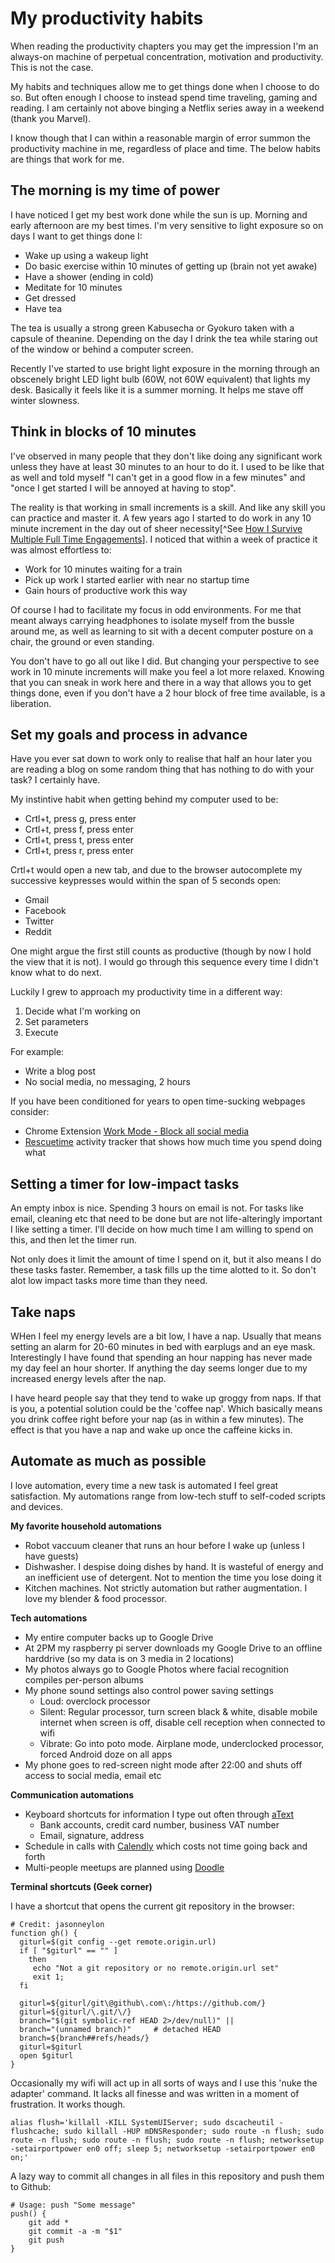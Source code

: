 # My productivity habits

When reading the productivity chapters you may get the impression I'm an always-on machine of perpetual concentration, motivation and productivity. This is not the case.

My habits and techniques allow me to get things done when I choose to do so. But often enough I choose to instead spend time traveling, gaming and reading. I am certainly not above binging a Netflix series away in a weekend (thank you Marvel).

I know though that I can within a reasonable margin of error summon the productivity machine in me, regardless of place and time. The below habits are things that work for me.

## The morning is my time of power

I have noticed I get my best work done while the sun is up. Morning and early afternoon are my best times. I'm very sensitive to light exposure so on days I want to get things done I:

- Wake up using a wakeup light
- Do basic exercise within 10 minutes of getting up (brain not yet awake)
- Have a shower (ending in cold)
- Meditate for 10 minutes
- Get dressed
- Have tea

The tea is usually a strong green Kabusecha or Gyokuro taken with a capsule of theanine. Depending on the day I drink the tea while staring out of the window or behind a computer screen.

Recently I've started to use bright light exposure in the morning through an obscenely bright LED light bulb (60W, not 60W equivalent) that lights my desk. Basically it feels like it is a summer morning. It helps me stave off winter slowness.

## Think in blocks of 10 minutes

I've observed in many people that they don't like doing any significant work unless they have at least 30 minutes to an hour to do it. I used to be like that as well and told myself "I can't get in a good flow in a few minutes" and "once I get started I will be annoyed at having to stop".

The reality is that working in small increments is a skill. And like any skill you can practice and master it. A few years ago I started to do work in any 10 minute increment in the day out of sheer necessity[^See [How I Survive Multiple Full Time Engagements](https://www.skillcollector.com/post/how-i-survive-multiple-full-time-engagements/)]. I noticed that within a week of practice it was almost effortless to:

- Work for 10 minutes waiting for a train
- Pick up work I started earlier with near no startup time
- Gain hours of productive work this way

Of course I had to facilitate my focus in odd environments. For me that meant always carrying headphones to isolate myself from the bussle around me, as well as learning to sit with a decent computer posture on a chair, the ground or even standing.

You don't have to go all out like I did. But changing your perspective to see work in 10 minute increments will make you feel a lot more relaxed. Knowing that you can sneak in work here and there in a way that allows you to get things done, even if you don't have a 2 hour block of free time available, is a liberation.

## Set my goals and process in advance

Have you ever sat down to work only to realise that half an hour later you are reading a blog on some random thing that has nothing to do with your task? I certainly have.

My instintive habit when getting behind my computer used to be:

- Crtl+t, press g, press enter
- Crtl+t, press f, press enter
- Crtl+t, press t, press enter
- Crtl+t, press r, press enter

Crtl+t would open a new tab, and due to the browser autocomplete my successive keypresses would within the span of 5 seconds open:

- Gmail
- Facebook
- Twitter
- Reddit

One might argue the first still counts as productive (though by now I hold the view that it is not). I would go through this sequence every time I didn't know what to do next.

Luckily I grew to approach my productivity time in a different way:

1. Decide what I'm working on
2. Set parameters
3. Execute

For example:

- Write a blog post
- No social media, no messaging, 2 hours

If you have been conditioned for years to open time-sucking webpages consider:

- Chrome Extension [Work Mode - Block all social media](https://chrome.google.com/webstore/detail/work-mode-block-all-socia/dmijhfnjdfpaanlbahmklnhjkbhegepm)
- [Rescuetime](https://www.rescuetime.com) activity tracker that shows how much time you spend doing what

## Setting a timer for low-impact tasks

An empty inbox is nice. Spending 3 hours on email is not. For tasks like email, cleaning etc that need to be done but are not life-alteringly important I like setting a timer. I'll decide on how much time I am willing to spend on this, and then let the timer run.

Not only does it limit the amount of time I spend on it, but it also means I do these tasks faster. Remember, a task fills up the time alotted to it. So don't alot low impact tasks more time than they need.

## Take naps

WHen I feel my energy levels are a bit low, I have a nap. Usually that means setting an alarm for 20-60 minutes in bed with earplugs and an eye mask. Interestingly I have found that spending an hour napping has never made my day feel an hour shorter. If anything the day seems longer due to my increased energy levels after the nap.

I have heard people say that they tend to wake up groggy from naps. If that is you, a potential solution could be the 'coffee nap'. Which basically means you drink coffee right before your nap (as in within a few minutes). The effect is that you have a nap and wake up once the caffeine kicks in.

## Automate as much as possible

I love automation, every time a new task is automated I feel great satisfaction. My automations range from low-tech stuff to self-coded scripts and devices.

**My favorite household automations**

- Robot vaccuum cleaner that runs an hour before I wake up (unless I have guests)
- Dishwasher. I despise doing dishes by hand. It is wasteful of energy and an inefficient use of detergent. Not to mention the time you lose doing it
- Kitchen machines. Not strictly automation but rather augmentation. I love my blender & food processor.

**Tech automations**

- My entire computer backs up to Google Drive
- At 2PM my raspberry pi server downloads my Google Drive to an offline harddrive (so my data is on 3 media in 2 locations)
- My photos always go to Google Photos where facial recognition compiles per-person albums
- My phone sound settings also control power saving settings
	- Loud: overclock processor
	- Silent: Regular processor, turn screen black & white, disable mobile internet when screen is off, disable cell reception when connected to wifi
	- Vibrate: Go into poto mode. Airplane mode, underclocked processor, forced Android doze on all apps
- My phone goes to red-screen night mode after 22:00 and shuts off access to social media, email etc

**Communication automations**

- Keyboard shortcuts for information I type out often through [aText](http://www.trankynam.com/atext/)
	- Bank accounts, credit card number, business VAT number
	- Email, signature, address
- Schedule in calls with [Calendly](https://calendly.com) which costs not time going back and forth
- Multi-people meetups are planned using [Doodle](https://doodle.com/)

**Terminal shortcuts (Geek corner)**

I have a shortcut that opens the current git repository in the browser:

```shell
# Credit: jasonneylon
function gh() {
  giturl=$(git config --get remote.origin.url)
  if [ "$giturl" == "" ]
    then
     echo "Not a git repository or no remote.origin.url set"
     exit 1;
  fi
 
  giturl=${giturl/git\@github\.com\:/https://github.com/}
  giturl=${giturl/\.git/\/}
  branch="$(git symbolic-ref HEAD 2>/dev/null)" ||
  branch="(unnamed branch)"     # detached HEAD
  branch=${branch##refs/heads/}
  giturl=$giturl
  open $giturl
}
```

Occasionally my wifi will act up in all sorts of ways and I use this 'nuke the adapter' command. It lacks all finesse and was written in a moment of frustration. It works though.

```shell
alias flush='killall -KILL SystemUIServer; sudo dscacheutil -flushcache; sudo killall -HUP mDNSResponder; sudo route -n flush; sudo route -n flush; sudo route -n flush; sudo route -n flush; networksetup -setairportpower en0 off; sleep 5; networksetup -setairportpower en0 on;'
```

A lazy way to commit all changes in all files in this repository and push them to Github:

```shell
# Usage: push "Some message"
push() {
    git add *
    git commit -a -m "$1"
    git push
}
```